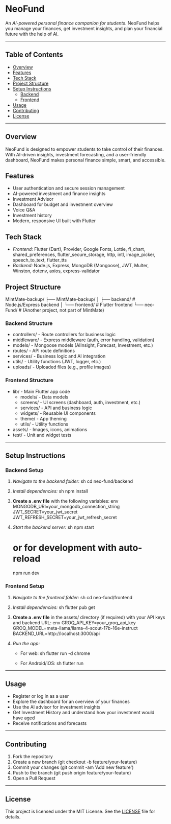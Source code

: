 # NeoFund

An *AI-powered personal finance companion for students*. NeoFund helps you manage your finances, get investment insights, and plan your financial future with the help of AI.

---

## Table of Contents
- [Overview](#overview)
- [Features](#features)
- [Tech Stack](#tech-stack)
- [Project Structure](#project-structure)
- [Setup Instructions](#setup-instructions)
  - [Backend](#backend-setup)
  - [Frontend](#frontend-setup)
- [Usage](#usage)
- [Contributing](#contributing)
- [License](#license)

---

## Overview
NeoFund is designed to empower students to take control of their finances. With AI-driven insights, investment forecasting, and a user-friendly dashboard, NeoFund makes personal finance simple, smart, and accessible.

## Features
- User authentication and secure session management
- AI-powered investment and finance insights
- Investment Advisor
- Dashboard for budget and investment overview
- Voice Q&A
- Investment history
- Modern, responsive UI built with Flutter

## Tech Stack
- *Frontend:* Flutter (Dart), Provider, Google Fonts, Lottie, fl_chart, shared_preferences, flutter_secure_storage, http, intl, image_picker, speech_to_text, flutter_tts
- *Backend:* Node.js, Express, MongoDB (Mongoose), JWT, Multer, Winston, dotenv, axios, express-validator

## Project Structure

MintMate-backup/
├── MintMate-backup/
│   ├── backend/         # Node.js/Express backend
│   └── frontend/        # Flutter frontend
└── neo-Fund/            # (Another project, not part of MintMate)


### Backend Structure
- controllers/ - Route controllers for business logic
- middleware/ - Express middleware (auth, error handling, validation)
- models/ - Mongoose models (AIInsight, Forecast, Investment, etc.)
- routes/ - API route definitions
- services/ - Business logic and AI integration
- utils/ - Utility functions (JWT, logger, etc.)
- uploads/ - Uploaded files (e.g., profile images)

### Frontend Structure
- lib/ - Main Flutter app code
  - models/ - Data models
  - screens/ - UI screens (dashboard, auth, investment, etc.)
  - services/ - API and business logic
  - widgets/ - Reusable UI components
  - theme/ - App theming
  - utils/ - Utility functions
- assets/ - Images, icons, animations
- test/ - Unit and widget tests

---

## Setup Instructions

### Backend Setup
1. *Navigate to the backend folder:*
   sh
   cd neo-fund/backend
   
2. *Install dependencies:*
   sh
   npm install
   
3. **Create a .env file** with the following variables:
   env
   MONGODB_URI=your_mongodb_connection_string
   JWT_SECRET=your_jwt_secret
   JWT_REFRESH_SECRET=your_jwt_refresh_secret
   
4. *Start the backend server:*
   sh
   npm start
   # or for development with auto-reload
   npm run dev
   

### Frontend Setup
1. *Navigate to the frontend folder:*
   sh
   cd neo-fund/frontend
   
2. *Install dependencies:*
   sh
   flutter pub get
   
3. **Create a .env file** in the assets/ directory (if required) with your API keys and backend URL:
   env
   GROQ_API_KEY=your_groq_api_key
   GROQ_MODEL=meta-llama/llama-4-scout-17b-16e-instruct
   BACKEND_URL=http://localhost:3000/api
   
4. *Run the app:*
   - For web:
     sh
     flutter run -d chrome
     
   - For Android/iOS:
     sh
     flutter run
     
   
---

## Usage
- Register or log in as a user
- Explore the dashboard for an overview of your finances
- Use the AI advisor for investment insights
- Get Investment History and understand how your investment would have aged
- Receive notifications and forecasts

---

## Contributing
1. Fork the repository
2. Create a new branch (git checkout -b feature/your-feature)
3. Commit your changes (git commit -am 'Add new feature')
4. Push to the branch (git push origin feature/your-feature)
5. Open a Pull Request

---

## License
This project is licensed under the MIT License. See the [LICENSE](LICENSE) file for details.